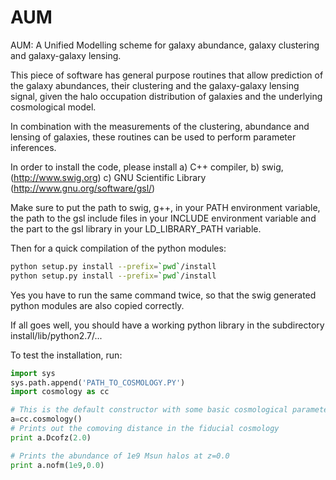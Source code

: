 AUM
===

AUM: A Unified Modelling scheme for galaxy abundance, galaxy clustering and
galaxy-galaxy lensing.


This piece of software has general purpose routines that allow prediction of
the galaxy abundances, their clustering and the galaxy-galaxy lensing signal, given the halo occupation distribution of galaxies and the underlying cosmological model. 

In combination with the measurements of the clustering, abundance and lensing
of galaxies, these routines can be used to perform parameter inferences.

In order to install the code, please install 
a) C++ compiler, 
b) swig, (http://www.swig.org)
c) GNU Scientific Library (http://www.gnu.org/software/gsl/)

Make sure to put the path to swig, g++, in your PATH environment variable, the
path to the gsl include files in your INCLUDE environment variable and the part
to the gsl library in your LD_LIBRARY_PATH variable.

Then for a quick compilation of the python modules:
```bash
python setup.py install --prefix=`pwd`/install
python setup.py install --prefix=`pwd`/install
```
Yes you have to run the same command twice, so that the swig generated python
modules are also copied correctly.

If all goes well, you should have a working python library in the subdirectory
install/lib/python2.7/...

To test the installation, run:

```python
import sys
sys.path.append('PATH_TO_COSMOLOGY.PY')
import cosmology as cc

# This is the default constructor with some basic cosmological parameters
a=cc.cosmology()
# Prints out the comoving distance in the fiducial cosmology
print a.Dcofz(2.0)

# Prints the abundance of 1e9 Msun halos at z=0.0
print a.nofm(1e9,0.0)
```

